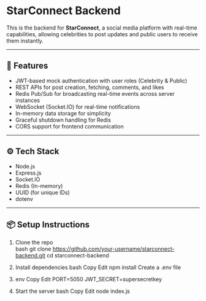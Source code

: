 # StarConnect Backend

This is the backend for **StarConnect**, a social media platform with real-time capabilities, allowing celebrities to post updates and public users to receive them instantly.

---

## 🚀 Features

- JWT-based mock authentication with user roles (Celebrity & Public)
- REST APIs for post creation, fetching, comments, and likes
- Redis Pub/Sub for broadcasting real-time events across server instances
- WebSocket (Socket.IO) for real-time notifications
- In-memory data storage for simplicity
- Graceful shutdown handling for Redis
- CORS support for frontend communication

---

## ⚙️ Tech Stack

- Node.js
- Express.js
- Socket.IO
- Redis (In-memory)
- UUID (for unique IDs)
- dotenv

---

## 📦 Setup Instructions

1. Clone the repo  
bash
git clone https://github.com/your-username/starconnect-backend.git
cd starconnect-backend

2. Install dependencies
bash
Copy
Edit
npm install
Create a .env file

3. env
Copy
Edit
PORT=5050
JWT_SECRET=supersecretkey


4. Start the server
bash
Copy
Edit
node index.js



